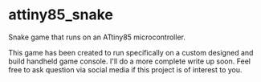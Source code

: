 # attiny85_snake

Snake game that runs on an ATtiny85 microcontroller.

This game has been created to run specifically on a custom designed and build handheld game console.
I'll do a more complete write up soon. Feel free to ask question via social media if this project is of interest to you.
